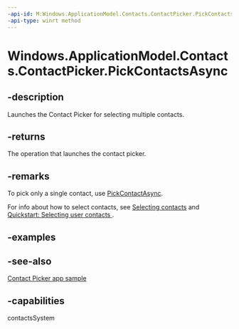 ```yaml
---
-api-id: M:Windows.ApplicationModel.Contacts.ContactPicker.PickContactsAsync
-api-type: winrt method
---
```


<!-- Method syntax
public Windows.Foundation.IAsyncOperation<Windows.Foundation.Collections.IVector<Windows.ApplicationModel.Contacts.Contact>> PickContactsAsync()
-->

# Windows.ApplicationModel.Contacts.ContactPicker.PickContactsAsync

## -description
Launches the Contact Picker for selecting multiple contacts.

## -returns
The operation that launches the contact picker.

## -remarks
To pick only a single contact, use [PickContactAsync](contactpicker_pickcontactasync_1323728873.md).

For info about how to select contacts, see [Selecting contacts](https://docs.microsoft.com/windows/uwp/contacts-and-calendar/selecting-contacts) and [Quickstart: Selecting user contacts ](https://docs.microsoft.com/previous-versions/windows/apps/jj153343(v=win.10)).

## -examples

## -see-also
[Contact Picker app sample](https://go.microsoft.com/fwlink/p/?linkid=231575)
## -capabilities
contactsSystem
